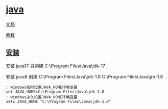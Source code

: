 # [java](https://www.oracle.com/java/)

[文档](https://docs.oracle.com/en/java/javase/20/)

[教程](https://www.liaoxuefeng.com/wiki/1252599548343744)

## [安装](https://www.oracle.com/java/technologies/)

安装 java17 只创建 C:\Program Files\Java\jdk-17

安装 java8 创建 C:\Program Files\Java\jdk-1.8 C:\Program Files\Java\jre-1.8

```batch
: windows临时设置JAVA_HOME环境变量
set JAVA_HOME=C:\Program Files\Java\jdk-1.8
: windows永久设置JAVA_HOME环境变量
setx JAVA_HOME "C:\Program Files\Java\jdk-1.8"
```
